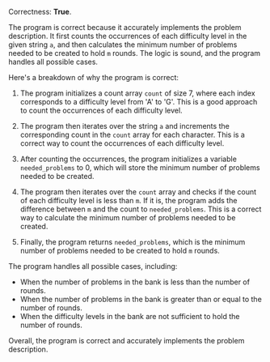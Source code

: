 Correctness: **True**.

The program is correct because it accurately implements the problem description. It first counts the occurrences of each difficulty level in the given string `a`, and then calculates the minimum number of problems needed to be created to hold `m` rounds. The logic is sound, and the program handles all possible cases.

Here's a breakdown of why the program is correct:

1. The program initializes a count array `count` of size 7, where each index corresponds to a difficulty level from 'A' to 'G'. This is a good approach to count the occurrences of each difficulty level.

2. The program then iterates over the string `a` and increments the corresponding count in the `count` array for each character. This is a correct way to count the occurrences of each difficulty level.

3. After counting the occurrences, the program initializes a variable `needed_problems` to 0, which will store the minimum number of problems needed to be created.

4. The program then iterates over the `count` array and checks if the count of each difficulty level is less than `m`. If it is, the program adds the difference between `m` and the count to `needed_problems`. This is a correct way to calculate the minimum number of problems needed to be created.

5. Finally, the program returns `needed_problems`, which is the minimum number of problems needed to be created to hold `m` rounds.

The program handles all possible cases, including:

* When the number of problems in the bank is less than the number of rounds.
* When the number of problems in the bank is greater than or equal to the number of rounds.
* When the difficulty levels in the bank are not sufficient to hold the number of rounds.

Overall, the program is correct and accurately implements the problem description.